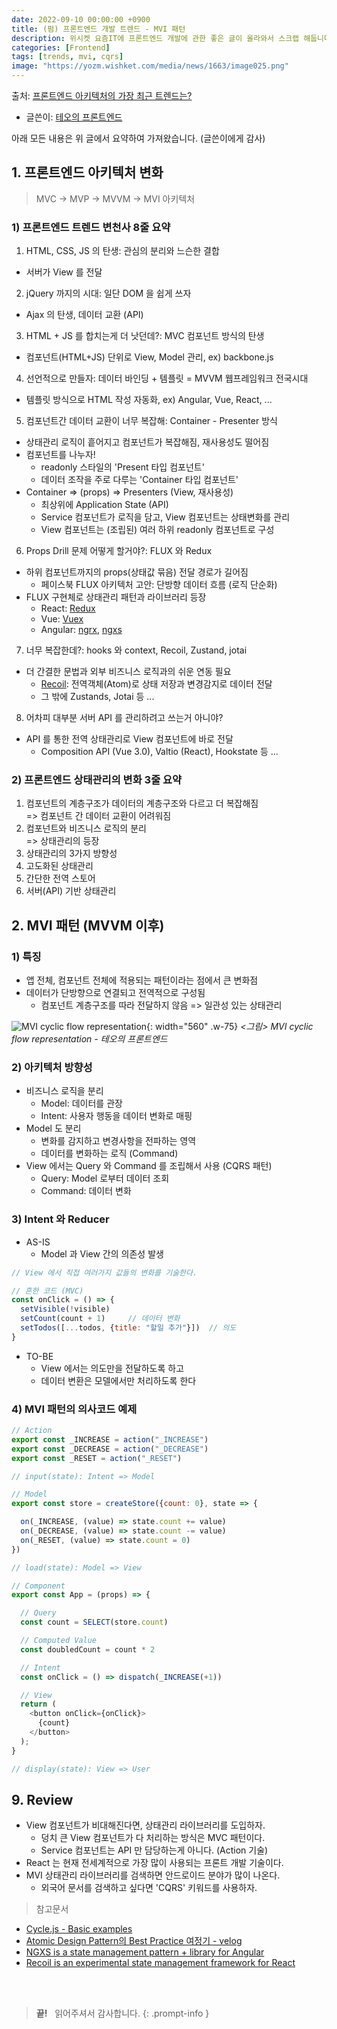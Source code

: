 ```yaml
---
date: 2022-09-10 00:00:00 +0900
title: (펌) 프론트엔드 개발 트렌드 - MVI 패턴
description: 위시켓 요즘IT에 프론트엔드 개발에 관한 좋은 글이 올라와서 스크랩 해둡니다.
categories: [Frontend]
tags: [trends, mvi, cqrs]
image: "https://yozm.wishket.com/media/news/1663/image025.png"
---
```


출처: [프론트엔드 아키텍처의 가장 최근 트렌드는?](https://yozm.wishket.com/magazine/detail/1663/)

- 글쓴이: [테오의 프론트엔드](https://velog.io/@teo/MVI-Architecture) 

아래 모든 내용은 위 글에서 요약하여 가져왔습니다. (글쓴이에게 감사)


## 1. 프론트엔드 아키텍처 변화

> MVC -> MVP -> MVVM -> MVI 아키텍처

### 1) 프론트엔드 트렌드 변천사 8줄 요약

1. HTML, CSS, JS 의 탄생: 관심의 분리와 느슨한 결합<br/>
  - 서버가 View 를 전달

2. jQuery 까지의 시대: 일단 DOM 을 쉽게 쓰자<br/>
  - Ajax 의 탄생, 데이터 교환 (API)

3. HTML + JS 를 합치는게 더 낫던데?: MVC 컴포넌트 방식의 탄생<br/>
  - 컴포넌트(HTML+JS) 단위로 View, Model 관리, ex) backbone.js

4. 선언적으로 만들자: 데이터 바인딩 + 템플릿 = MVVM 웹프레임워크 전국시대<br/>
  - 템플릿 방식으로 HTML 작성 자동화, ex) Angular, Vue, React, ...

5. 컴포넌트간 데이터 교환이 너무 복잡해: Container - Presenter 방식<br/>
  - 상태관리 로직이 흩어지고 컴포넌트가 복잡해짐, 재사용성도 떨어짐
  - 컴포넌트를 나누자!
    + readonly 스타일의 'Present 타입 컴포넌트'
    + 데이터 조작을 주로 다루는 'Container 타입 컴포넌트'
  - Container => (props) => Presenters (View, 재사용성)
    + 최상위에 Application State (API)
    + Service 컴포넌트가 로직을 담고, View 컴포넌트는 상태변화를 관리
    + View 컴포넌트는 (조립된) 여러 하위 readonly 컴포넌트로 구성
 
6. Props Drill 문제 어떻게 할거야?: FLUX 와 Redux<br/>
  - 하위 컴포넌트까지의 props(상태값 묶음) 전달 경로가 길어짐
    + 페이스북 FLUX 아키텍처 고안: 단방향 데이터 흐름 (로직 단순화)
  - FLUX 구현체로 상태관리 패턴과 라이브러리 등장
    + React: [Redux](https://redux.js.org/)
    + Vue: [Vuex](https://vuex.vuejs.org/)
    + Angular: [ngrx](https://ngrx.io/), [ngxs](https://www.ngxs.io/)

7. 너무 복잡한데?: hooks 와 context, Recoil, Zustand, jotai<br/>
  - 더 간결한 문법과 외부 비즈니스 로직과의 쉬운 연동 필요
    + [Recoil](https://recoiljs.org/): 전역객체(Atom)로 상태 저장과 변경감지로 데이터 전달
    + 그 밖에 Zustands, Jotai 등 ...

8. 어차피 대부분 서버 API 를 관리하려고 쓰는거 아니야?<br/>
  - API 를 통한 전역 상태관리로 View 컴포넌트에 바로 전달
    + Composition API (Vue 3.0), Valtio (React), Hookstate 등 ...

### 2) 프론트엔드 상태관리의 변화 3줄 요약

1. 컴포넌트의 계층구조가 데이터의 계층구조와 다르고 더 복잡해짐 <br/>
  => 컴포넌트 간 데이터 교환이 어려워짐
2. 컴포넌트와 비즈니스 로직의 분리<br/>
  => 상태관리의 등장
3. 상태관리의 3가지 방향성
  1. 고도화된 상태관리
  2. 간단한 전역 스토어
  3. 서버(API) 기반 상태관리

## 2. MVI 패턴 (MVVM 이후)

### 1) 특징

- 앱 전체, 컴포넌트 전체에 적용되는 패턴이라는 점에서 큰 변화점
- 데이터가 단방향으로 연결되고 전역적으로 구성됨
  + 컴포넌트 계층구조를 따라 전달하지 않음 => 일관성 있는 상태관리

![MVI cyclic flow representation](https://yozm.wishket.com/media/news/1663/image025.png){: width="560" .w-75}
_&lt;그림&gt; MVI cyclic flow representation - 테오의 프론트엔드_

### 2) 아키텍처 방향성

- 비즈니스 로직을 분리
  + Model: 데이터를 관장
  + Intent: 사용자 행동을 데이터 변화로 매핑
- Model 도 분리
  + 변화를 감지하고 변경사항을 전파하는 영역
  + 데이터를 변화하는 로직 (Command)
- View 에서는 Query 와 Command 를 조립해서 사용 (CQRS 패턴)
  + Query: Model 로부터 데이터 조회
  + Command: 데이터 변화

### 3) Intent 와 Reducer

- AS-IS
  + Model 과 View 간의 의존성 발생 

```js
// View 에서 직접 여러가지 값들의 변화를 기술한다.

// 흔한 코드 (MVC)
const onClick = () => {
  setVisible(!visible)
  setCount(count + 1)     // 데이터 변화
  setTodos([...todos, {title: "할일 추가"}])  // 의도
}
```

- TO-BE
  + View 에서는 의도만을 전달하도록 하고
  + 데이터 변환은 모델에서만 처리하도록 한다

### 4) MVI 패턴의 의사코드 예제

```js
// Action
export const _INCREASE = action("_INCREASE")
export const _DECREASE = action("_DECREASE")
export const _RESET = action("_RESET")

// input(state): Intent => Model

// Model
export const store = createStore({count: 0}, state => {

  on(_INCREASE, (value) => state.count += value)
  on(_DECREASE, (value) => state.count -= value)
  on(_RESET, (value) => state.count = 0)
})

// load(state): Model => View

// Component
export const App = (props) => {

  // Query
  const count = SELECT(store.count)

  // Computed Value
  const doubledCount = count * 2

  // Intent
  const onClick = () => dispatch(_INCREASE(+1))

  // View
  return (
    <button onClick={onClick}>
      {count}
    </button>
  );
}

// display(state): View => User
```

## 9. Review

- View 컴포넌트가 비대해진다면, 상태관리 라이브러리를 도입하자.
  + 덩치 큰 View 컴포넌트가 다 처리하는 방식은 MVC 패턴이다.
  + Service 컴포넌트는 API 만 담당하는게 아니다. (Action 기술)
- React 는 현재 전세계적으로 가장 많이 사용되는 프론트 개발 기술이다.
- MVI 상태관리 라이브러리를 검색하면 안드로이드 분야가 많이 나온다.
  + 외국어 문서를 검색하고 싶다면 'CQRS' 키워드를 사용하자.

> 참고문서

- [Cycle.js - Basic examples](https://cycle.js.org/basic-examples.html)
- [Atomic Design Pattern의 Best Practice 여정기 - velog](https://velog.io/@teo?tag=atomic-design-pattern)
- [NGXS is a state management pattern + library for Angular](https://www.ngxs.io/)
- [Recoil is an experimental state management framework for React](https://recoiljs.org/ko/)


&nbsp; <br />
&nbsp; <br />

> **끝!** &nbsp; 읽어주셔서 감사합니다.
{: .prompt-info }
